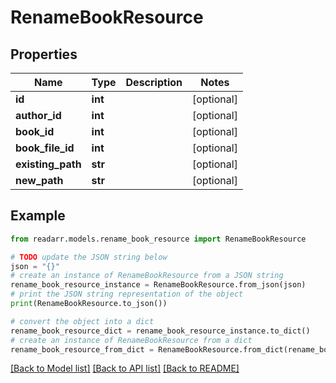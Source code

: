 # RenameBookResource


## Properties

Name | Type | Description | Notes
------------ | ------------- | ------------- | -------------
**id** | **int** |  | [optional] 
**author_id** | **int** |  | [optional] 
**book_id** | **int** |  | [optional] 
**book_file_id** | **int** |  | [optional] 
**existing_path** | **str** |  | [optional] 
**new_path** | **str** |  | [optional] 

## Example

```python
from readarr.models.rename_book_resource import RenameBookResource

# TODO update the JSON string below
json = "{}"
# create an instance of RenameBookResource from a JSON string
rename_book_resource_instance = RenameBookResource.from_json(json)
# print the JSON string representation of the object
print(RenameBookResource.to_json())

# convert the object into a dict
rename_book_resource_dict = rename_book_resource_instance.to_dict()
# create an instance of RenameBookResource from a dict
rename_book_resource_from_dict = RenameBookResource.from_dict(rename_book_resource_dict)
```
[[Back to Model list]](../README.md#documentation-for-models) [[Back to API list]](../README.md#documentation-for-api-endpoints) [[Back to README]](../README.md)


